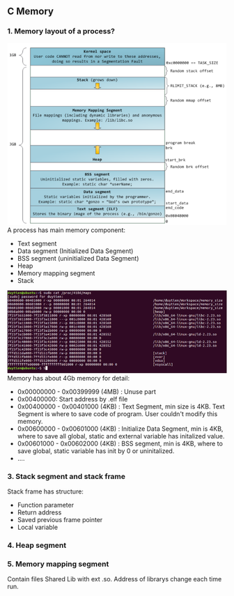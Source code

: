 ## C Memory
### 1. Memory layout of a process?
![](/Assets/memory_layout_of_a_process.png)
A process has main memory component:
* Text segment
* Data segment (Initialized Data Segment)
* BSS segment (uninitialized Data Segment)
* Heap
* Memory mapping segment
* Stack

![](/Assets/process_mem.png)
Memory has about 4Gb memory for detail:
* 0x00000000 - 0x00399999 (4MB) : Unuse part
* 0x00400000: Start address by .elf file
* 0x00400000 - 0x00401000 (4KB) : Text Segment, min size is 4KB. Text Segment is where to save code of program. User couldn't modify this memory.
* 0x00600000 - 0x00601000 (4KB) : Initialize Data Segment, min is 4KB, where to save all global, static and external variable has initalized value.
* 0x00601000 - 0x00602000 (4KB) : BSS segment, min is 4KB, where to save global, static variable has init by 0 or uninitalized.
* ....

### 3. Stack segment and stack frame
Stack frame has structure:
* Function parameter
* Return address
* Saved previous frame pointer
* Local variable

### 4. Heap segment

### 5. Memory mapping segment
Contain files Shared Lib with ext .so. Address of librarys change each time run.
